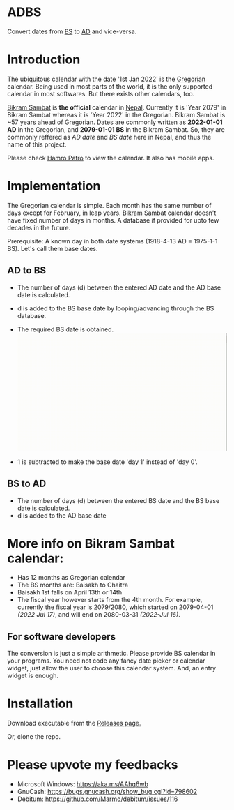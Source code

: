 # ADBS
Convert dates from [BS](https://www.wikiwand.com/en/Bikram_Sambat) to [AD](https://www.wikiwand.com/en/Gregorian_calendar) and vice-versa.

# Introduction
The ubiquitous calendar with the date '1st Jan 2022' is the [Gregorian](https://www.wikiwand.com/en/Gregorian_calendar) calendar. Being used in most parts of the world, it is the only supported calendar in most softwares. But there exists other calendars, too.

[Bikram Sambat](https://www.wikiwand.com/en/Bikram_Samvat) is **the official** calendar in [Nepal](https://www.wikiwand.com/en/Nepal). Currently it is 'Year 2079' in Bikram Sambat whereas it is 'Year 2022' in the Gregorian. Bikram Sambat is ~57 years ahead of Gregorian. Dates are commonly written as **2022-01-01 AD** in the Gregorian, and **2079-01-01 BS** in the Bikram Sambat. So, they are commonly reffered as *AD date* and *BS date* here in Nepal, and thus the name of this project.

Please check [Hamro Patro](https://www.hamropatro.com/) to view the calendar. It also has mobile apps.

# Implementation
The Gregorian calendar is simple. Each month has the same number of days except for February, in leap years. Bikram Sambat calendar doesn't have fixed number of days in months. A database if provided for upto few decades in the future.

Prerequisite: A known day in both date systems (1918-4-13 AD = 1975-1-1 BS). Let's call them base dates.

## AD to BS
- The number of days (d) between the entered AD date and the AD base date is calculated.
- d is added to the BS base date by looping/advancing through the BS database.
- The required BS date is obtained.
![](ad2bs.gif)

- 1 is subtracted to make the base date 'day 1' instead of 'day 0'.

## BS to AD
- The number of days (d) between the entered BS date and the BS base date is calculated.
- d is added to the AD base date 

# More info on Bikram Sambat calendar:
- Has 12 months as Gregorian calendar
- The BS months are: Baisakh to Chaitra
- Baisakh 1st falls on April 13th or 14th
- The fiscal year however starts from the 4th month. For example, currently the fiscal year is 2079/2080, which started on 2079-04-01 *(2022 Jul 17)*, and will end on 2080-03-31 *(2022-Jul 16)*.

## For software developers
The conversion is just a simple arithmetic. Please provide BS calendar in your programs. You need not code any fancy date picker or calendar widget, just allow the user to choose this calendar system. And, an entry widget is enough.

# Installation
Download executable from the [Releases page.](https://github.com/pragyanone/adbs/releases)

Or, clone the repo.

# Please upvote my feedbacks 
- Microsoft Windows: https://aka.ms/AAhq6wb
- GnuCash: https://bugs.gnucash.org/show_bug.cgi?id=798602
- Debitum: https://github.com/Marmo/debitum/issues/116